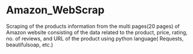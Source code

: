 # Amazon_WebScrap
Scraping of the products information from the multi pages(20 pages) of Amazon website consisting of the data related to the product, price, rating, no. of reviews, and URL of the product using python language( Requests, beautifulsoap, etc.)
